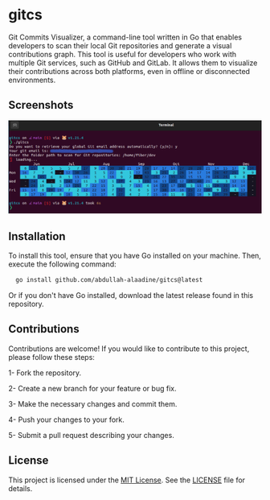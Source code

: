 # gitcs

Git Commits Visualizer, a command-line tool written in Go that enables developers to scan their local Git repositories and generate a visual contributions graph. This tool is useful for developers who work with multiple Git services, such as GitHub and GitLab. It allows them to visualize their contributions across both platforms, even in offline or disconnected environments.

## Screenshots

![gitcs](./gitcs.jpg)

## Installation

To install this tool, ensure that you have Go installed on your machine. Then, execute the following command:

```bash
  go install github.com/abdullah-alaadine/gitcs@latest
```

Or if you don't have Go installed, download the latest release found in this repository.

## Contributions

Contributions are welcome! If you would like to contribute to this project, please follow these steps:

1- Fork the repository.

2- Create a new branch for your feature or bug fix.

3- Make the necessary changes and commit them.

4- Push your changes to your fork.

5- Submit a pull request describing your changes.

## License

This project is licensed under the [MIT License](https://github.com/abdullah-alaadine/gitcs/blob/main/LICENSE). See the [LICENSE](https://github.com/abdullah-alaadine/gitcs/blob/main/LICENSE) file for details.
